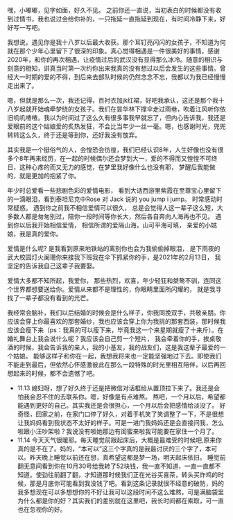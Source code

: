 嘿，小嘟嘟，见字如面，好久不见。
之前你还一直说，当初表白的时候都没有收到过情书，我也说过会给你补的，一只拖延一直拖延到现在，有时间冷静下来，好好写一写吧。

我想说，遇见你是我十八岁以后最大收获。那个耳钉亮闪闪的女孩子，不知道为何就在那个少年心里留下了很深的印象。真心觉得相遇是一件很美好的事情，感谢2020年，和你的再次相遇，让疫情过后的武汉没有显得那么冰冷。随意的相识与刻意的相知，讲真当时第一次约你出来我真的没有想过以后会发生的这些事情。曾经大一时期的爱的不得，到后来去部队时候的仍然念念不忘，我都以为我已经慢慢走出来了。

嗯，但就是那么一次，我还记得，百衬衣加jk红裙，好吧我承认，这还是那个我十八岁起就开始魂牵梦绕的女孩子。我们在昙华林下撑伞走过雨巷，吹着江风听你依旧叽叽喳喳。我以为时间过了这么久有很多事我早就忘了，但内心告诉我，我还是爱眼前的这个姑娘爱的炙热发狂，不会比当年少一丝一毫。嗯，也感谢时光，兜兜转转这么久，终于还是等到你，还好我没有放弃。   

其实我是一个挺俗气的人，会惶恐会彷徨，我们已经认识8年，人生好像也没有很多个8年再来经历，在一起的时候偶尔还会梦到大一，爱的不得而又惶惶不可终日，这种心疼的而又无力的感觉，在梦里我好像什么也没有耶， 梦醒后我能做的，就是更加的抱紧了你。

年少时总爱看一些悲剧色彩的爱情电影， 看到大话西游里紫霞在至尊宝心里留下的一滴眼泪，看到泰坦尼克中Rose 对 Jack 说的 you jump i jump。 时常感动时常疑惑。 遇到你之前我不相信爱情可以很久， 总是会觉得人这一辈子这么短，大多数人都是匆匆别过，陪你一段时间等你长大，然后各自奔向人海再也不见。 遇到你以后我开始相信爱情， 相信所谓的爱隔山海，山可平海可填， 亲爱的小姑娘，我是真的爱你。

爱情是什么呢? 是我看到原来地铁站的离别你也会为我偷偷掉眼泪， 是下雨夜的武大校园灯火阑珊你来接我下班我在伞下抓紧你的手，是2021年的2月13日， 我坚定的告诉我自己这辈子我要娶。

爱情大多都不知所起，我爱你， 那些热烈，欢喜，年少轻狂和桀骜不驯，连同这个世界都想要送给你。爱情从来都不是理性的，你眼睛里面所闪耀的， 就是我寻找了一辈子都没有看到的光芒。

我经常会脑补，我们以后结婚的时候会是什么样子，你我同挽双手，共敬亲朋。你应该会穿上你最喜欢的那套婚纱，我也应该会穿上你为我挑的那套西装，那时候我应该会瘦下来（ps：我真的可以瘦下来，毕竟我这一个来星期就瘦了十来斤）。在婚礼舞台上我会说什么呢？我应该会自己剪一个短片， 
我会牵着你的手，挨桌敬酒的时候，我会告诉我的亲人，我的小基友，我的战友们，这是我这辈子最爱的一个姑娘。
能够这样子和你在一起，我想我将来也一定能坚强地过下去。即使我们不能走到最后，但依然心怀感激彼此在那么一段特殊的时光里相互陪伴，以后再回想起来的时候，都不会遗憾了吧。



- 11.13 
媳妇呀，想了好久终于还是把微信对话框给从置顶拉下来了。我还是会怕我会忍不住的去联系你。嗯，好像是有点难熬。 熬吧，一个月以后，希望都能遇到更好的自己。其实我还是会很担心，一个月以后会把感情给淡没了。
好奇怪，回家之前，在家门口停了好久，对着手机笑了笑调整了一下，不是很想让我妈妈看到我状态不太好的样子。可是一进门我妈妈还是会直接问我，怎么啦跟小汪吵架啦？我说没有啦她那边有闺蜜来啦我可能要在家住一个月了。 
- 11.14 
今天天气很暖耶。每天睡觉前跟起床后，大概是最难受的时候吧,原来你真的是不在了。妈的，“本可以”这三个字真的是我最讨厌的三个字了，本可以。昨天晚上睡觉以前还在想，真希望这都是梦一场，明天起床依旧。
睡觉前翻无意间看到你在10月30号给我转了52块钱，我一直不知道，一直一直都不知道。使劲往前翻了翻，才知道那时候我们正在光谷买喜茶，转头买炸鸡的时候，那是月底你可能看到我没钱了吧。看到这条记录就很不经意的破防，妈的我多想现在可以多想想你的不好让我可以这段时间不这么难熬，可是满脑袋里为什么都是你的好？其实我们的差别就在这里吧，我长时间都在索取，可一直也在忽视你的好。